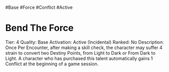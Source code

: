 #Base 
#Force 
#Conflict 
#Active 
# Bend The Force
Tier: 4
Quality: Base
Activation: Active (Incidental)
Ranked: No
Description: Once Per Encounter, after making a skill check, the character may suffer 4 strain to convert two Destiny Points, from Light to Dark or From Dark to Light. A character who has purchased this talent automatically gains 1 Conflict at the beginning of a game session.